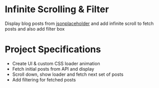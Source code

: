 # Infinite Scrolling & Filter
Display blog posts from [jsonplaceholder](https://jsonplaceholder.typicode.com/) and add infinite scroll to fetch posts and also add filter box

# Project Specifications
* Create UI & custom CSS loader animation
* Fetch initial posts from API and display
* Scroll down, show loader and fetch next set of posts
* Add filtering for fetched posts